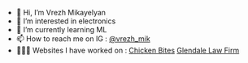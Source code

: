 - 👋 Hi, I’m Vrezh Mikayelyan
- 👀 I’m interested in electronics
- 🌱 I’m currently learning ML
- 📫 How to reach me on IG : <a href="https://www.instagram.com/vrezh_mik/" target="_blank">@vrezh_mik</a>
- 👨🏻‍💻 Websites I have worked on : <a href="https://chickenbites.am/">Chicken Bites</a> <a href="https://glendalelawfirm.com/">Glendale Law Firm </a>

<!---
vrezhMik/vrezhMik is a ✨ special ✨ repository because its `README.md` (this file) appears on your GitHub profile.
You can click the Preview link to take a look at your changes.
--->
